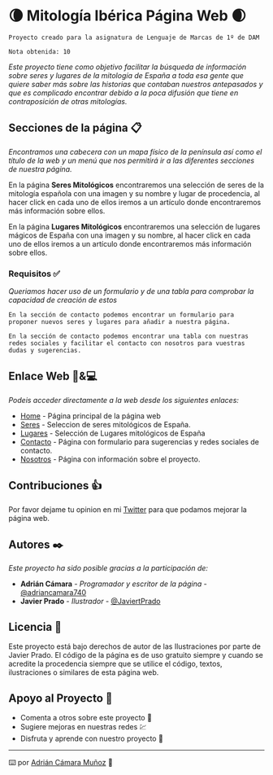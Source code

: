 # 🌘 Mitología Ibérica Página Web 🌒

```
Proyecto creado para la asignatura de Lenguaje de Marcas de 1º de DAM
```
```
Nota obtenida: 10
```

_Este proyecto tiene como objetivo facilitar la búsqueda de información sobre seres y lugares de la mitología de España a toda esa gente que quiere saber más sobre las historias que contaban nuestros antepasados y que es complicado encontrar debido a la poca difusión que tiene en contraposición de otras mitologías._

## Secciones de la página 📋

_Encontramos una cabecera con un mapa físico de la península así como el título de la web y un menú que nos permitirá ir a las diferentes secciones de nuestra página._

En la página **Seres Mitológicos** encontraremos una selección de seres de la mitología española con una imagen y su nombre y lugar de procedencia, al hacer click en cada uno de ellos iremos a un artículo donde encontraremos más información sobre ellos.

En la página **Lugares Mitológicos** encontraremos una selección de lugares mágicos de España con una imagen y su nombre, al hacer click en cada uno de ellos iremos a un artículo donde encontraremos más información sobre ellos.

### Requisitos ✅

_Queriamos hacer uso de un formulario y de una tabla para comprobar la capacidad de creación de estos_

```
En la sección de contacto podemos encontrar un formulario para proponer nuevos seres y lugares para añadir a nuestra página.
```

```
En la sección de contacto podemos encontrar una tabla con nuestras redes sociales y facilitar el contacto con nosotros para vuestras dudas y sugerencias.
```

## Enlace Web 📱&💻

_Podeis acceder directamente a la web desde los siguientes enlaces:_

* [Home](https://adriancamaramunoz.github.io/index.html) - Página principal de la página web
* [Seres](https://adriancamaramunoz.github.io/Seres.html) - Seleccion de seres mitológicos de España.
* [Lugares](https://adriancamaramunoz.github.io/Lugares.html) - Selección de Lugares mitológicos de España
* [Contacto](https://adriancamaramunoz.github.io/Contacto.html) - Página con formulario para sugerencias y redes sociales de contacto.
* [Nosotros](https://adriancamaramunoz.github.io/Nosotros.html) - Página con información sobre el proyecto.

## Contribuciones 👍 

Por favor dejame tu opinion en mi [Twitter](https://twitter.com/adriancamara740) para que podamos mejorar la página web.

## Autores ✒️

_Este proyecto ha sido posible gracias a la participación de:_

* **Adrián Cámara** - *Programador y escritor de la página* - [@adriancamara740](https://twitter.com/adriancamara740)
* **Javier Prado** - *Ilustrador* - [@JaviertPrado](https://twitter.com/JaviertPrado)

## Licencia 📜

Este proyecto está bajo derechos de autor de las Ilustraciones por parte de Javier Prado. 
El código de la página es de uso gratuito siempre y cuando se acredite la procedencia siempre que se utilice el código, textos, ilustraciones o similares de esta página web.

## Apoyo al Proyecto 🎁

* Comenta a otros sobre este proyecto 📢
* Sugiere mejoras en nuestras redes 💹
* Disfruta y aprende con nuestro proyecto 🔎

---
⌨️ por [Adrián Cámara Muñoz](https://twitter.com/adriancamara740) 💛
